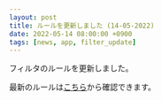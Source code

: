 ```yaml
---
layout: post
title: ルールを更新しました (14-05-2022)
date: 2022-05-14 08:00:00 +0900
tags: [news, app, filter_update]
---
```


フィルタのルールを更新しました。

最新のルールは[こちら](https://github.com/kittytail/BlockerRules)から確認できます。
